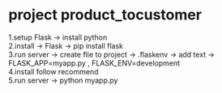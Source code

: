 # project product_tocustomer
1.setup Flask -> install python <br> 
2.install -> Flask -> pip install flask <br>
3.run server -> create flie to project -> .flaskenv -> add text -> FLASK_APP=myapp.py , FLASK_ENV=development <br>
4.install follow recommend <br>
5.run server -> python myapp.py <br>
